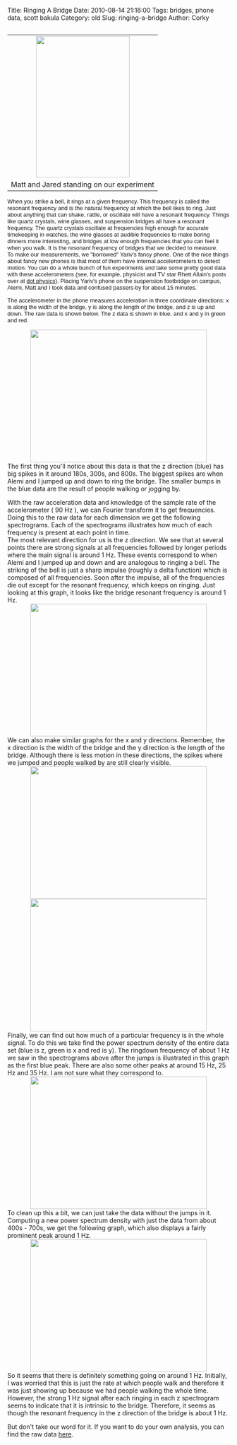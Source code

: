 Title: Ringing A Bridge
Date: 2010-08-14 21:16:00
Tags: bridges, phone data, scott bakula
Category: old
Slug: ringing-a-bridge
Author: Corky


<table cellpadding="0" cellspacing="0" class="tr-caption-container" style="float: left; margin-right: 1em; text-align: left;"><tbody><tr><td style="text-align: center;"><a href="http://4.bp.blogspot.com/_fa6AZDCsHnY/TGc4zKuS4oI/AAAAAAAAAGw/dQHhvZBgASQ/s1600/bridgepic.png" imageanchor="1" style="clear: left; margin-bottom: 1em; margin-left: auto; margin-right: auto;"><img border="0" height="320" src="http://4.bp.blogspot.com/_fa6AZDCsHnY/TGc4zKuS4oI/AAAAAAAAAGw/dQHhvZBgASQ/s320/bridgepic.png" width="212" /></a></td></tr><tr><td class="tr-caption" style="text-align: center;">Matt and Jared standing on 
our experiment</td></tr></tbody></table><span class="Apple-style-span" style="font-family: Arial; font-size: 13px;">When you strike a bell, it rings at a given frequency.  This frequency is called the resonant frequency and is the natural frequency at which the bell likes to ring.  Just about anything that can shake, rattle, or oscillate will have a resonant frequency.  Things like quartz crystals, wine glasses, and suspension bridges all have a resonant frequency.  The quartz crystals oscillate at frequencies high enough for accurate timekeeping in watches, the wine glasses at audible frequencies to make boring dinners more interesting, and bridges at low enough frequencies that you can feel it when you walk.  It is the resonant frequency of bridges that we decided to measure.</span>
<span class="Apple-style-span" style="font-family: Arial; font-size: 13px;"></span>
<a name='more'></a>
<div><span class="Apple-style-span" style="font-family: Arial; font-size: small;"><span class="Apple-style-span" style="font-size: 13px;">
</span></span></div><div><span class="Apple-style-span" style="font-family: Arial; font-size: small;"><span class="Apple-style-span" style="font-size: 13px;">To make our measurements, we "borrowed" Yariv's fancy phone.  One of the nice things about fancy new phones is that most of them have internal accelerometers to detect motion.  You can do a whole bunch of fun experiments and take some pretty good data with these accelerometers (see, for example, physicist and TV star Rhett Allain's posts over at <a href="http://scienceblogs.com/dotphysics/iphone/">dot physics</a>).  Placing Yariv's phone on the suspension footbridge on campus, Alemi, Matt and I took data and confused passers-by for about 15 minutes.       </span></span>

<span class="Apple-style-span" style="font-family: Arial; font-size: small;"><span class="Apple-style-span" style="font-size: 13px;">
</span></span>
<span class="Apple-style-span" style="font-family: Arial; font-size: 13px;">The accelerometer in the phone measures acceleration in three coordinate directions: x is along the width of the bridge, y is along the length of the bridge, and z is up and down.  The raw data is shown below.  The z data is shown in blue, and x and y in green and red.</span></div><div><span class="Apple-style-span" style="font-family: Arial; font-size: small;"><span class="Apple-style-span" style="font-size: 13px;">
</span></span></div><div class="separator" style="clear: both; text-align: center;"><a href="http://2.bp.blogspot.com/_fa6AZDCsHnY/TGNrbHEsuvI/AAAAAAAAAGA/4WyG8OuNww0/s1600/bridge_rawtime.png" imageanchor="1" style="margin-left: 1em; margin-right: 1em;"><img border="0" height="300" src="http://2.bp.blogspot.com/_fa6AZDCsHnY/TGNrbHEsuvI/AAAAAAAAAGA/4WyG8OuNww0/s400/bridge_rawtime.png" width="400" /></a></div><div>The first thing you'll notice about this data is that the z direction (blue) has big spikes in it around 180s, 300s, and 800s.  The biggest spikes are when Alemi and I jumped up and down to ring the bridge.  The smaller bumps in the blue data are the result of people walking or jogging by.  </div><div><div><div>
</div><div>With the raw acceleration data and knowledge of the sample rate of the accelerometer ( 90 Hz ), we can Fourier transform it to get frequencies.  Doing this to the raw data for each dimension we get the following spectrograms.  Each of the spectrograms illustrates how much of each frequency is present at each point in time.  </div><div>
</div><div>The most relevant direction for us is the z direction.  We see that at several points there are strong signals at all frequencies followed by longer periods where the main signal is around 1 Hz.  These events correspond to when Alemi and I jumped up and down and are analogous to ringing a bell.  The striking of the bell is just a sharp impulse (roughly a delta function) which is composed of all frequencies.  Soon after the impulse, all of the frequencies die out except for the resonant frequency, which keeps on ringing.  Just looking at this graph, it looks like the bridge resonant frequency is around 1 Hz.</div><div>
</div><div class="separator" style="clear: both; text-align: center;"><a href="http://3.bp.blogspot.com/_fa6AZDCsHnY/TGNvFsSzqGI/AAAAAAAAAGI/m2Tr3GwM1qM/s1600/bridge_Zspec.png" imageanchor="1" style="margin-left: 1em; margin-right: 1em;"><img border="0" height="300" src="http://3.bp.blogspot.com/_fa6AZDCsHnY/TGNvFsSzqGI/AAAAAAAAAGI/m2Tr3GwM1qM/s400/bridge_Zspec.png" width="400" /></a></div><div>
</div><div>We can also make similar graphs for the x and y directions.  Remember, the x direction is the width of the bridge and the y direction is the length of the bridge.  Although there is less motion in these directions, the spikes where we jumped and people walked by are still clearly visible.

<div class="separator" style="clear: both; text-align: center;"><a href="http://1.bp.blogspot.com/_fa6AZDCsHnY/TGNxb8WcJMI/AAAAAAAAAGY/tLPA6SbyyeE/s1600/bridge_Xspec.png" imageanchor="1" style="margin-left: 1em; margin-right: 1em;"><img border="0" height="300" src="http://1.bp.blogspot.com/_fa6AZDCsHnY/TGNxb8WcJMI/AAAAAAAAAGY/tLPA6SbyyeE/s400/bridge_Xspec.png" width="400" /></a></div>
<div class="separator" style="clear: both; text-align: center;"><a href="http://3.bp.blogspot.com/_fa6AZDCsHnY/TGNxNPkNSTI/AAAAAAAAAGQ/3Xkx2WKFv6w/s1600/bridge_Yspec.png" imageanchor="1" style="margin-left: 1em; margin-right: 1em;"><img border="0" height="300" src="http://3.bp.blogspot.com/_fa6AZDCsHnY/TGNxNPkNSTI/AAAAAAAAAGQ/3Xkx2WKFv6w/s400/bridge_Yspec.png" width="400" /></a></div>
</div><div>Finally, we can find out how much of a particular frequency is in the whole signal.  To do this we take find the power spectrum density of the entire data set (blue is z, green is x and red is y).  The ringdown frequency of about 1 Hz we saw in the spectrograms above after the jumps is illustrated in this graph as the first blue peak.  There are also some other peaks at around 15 Hz, 25 Hz and 35 Hz.  I am not sure what they correspond to.     

<div class="separator" style="clear: both; text-align: center;"><a href="http://1.bp.blogspot.com/_fa6AZDCsHnY/TGNyNOZDLEI/AAAAAAAAAGg/a3eLidFVn3Y/s1600/bridge_psd.png" imageanchor="1" style="margin-left: 1em; margin-right: 1em;"><img border="0" height="300" src="http://1.bp.blogspot.com/_fa6AZDCsHnY/TGNyNOZDLEI/AAAAAAAAAGg/a3eLidFVn3Y/s400/bridge_psd.png" width="400" /></a></div>
To clean up this a bit, we can just take the data without the jumps in it.  Computing a new power spectrum density with just the data from about 400s - 700s, we get the following graph, which also displays a fairly prominent peak around 1 Hz. 

<div class="separator" style="clear: both; text-align: center;"><a href="http://2.bp.blogspot.com/_fa6AZDCsHnY/TGcYbMuUbTI/AAAAAAAAAGo/v2d2bMQNsoE/s1600/psd.png" imageanchor="1" style="margin-left: 1em; margin-right: 1em;"><img border="0" height="300" src="http://2.bp.blogspot.com/_fa6AZDCsHnY/TGcYbMuUbTI/AAAAAAAAAGo/v2d2bMQNsoE/s400/psd.png" width="400" /></a></div>
So it seems that there is definitely something going on around 1 Hz.  Initially, I was worried that this is just the rate at which people walk and therefore it was just showing up because we had people walking the whole time.  However, the strong 1 Hz signal after each ringing in each z spectrogram seems to indicate that it is intrinsic to the bridge.  Therefore, it seems as though the resonant frequency in the z direction of the bridge is about 1 Hz. 

But don't take our word for it.  If you want to do your own analysis, you can find the raw data <a href="http://docs.google.com/leaf?id=0Bwd5hrDOxWsrMjZmOTZiZDYtMjBjNC00MjM5LWFiOTktMzg2N2Y3MmQ4NTM1&amp;hl=en&amp;authkey=CNuUt-EH">here</a>.  </div></div></div>
